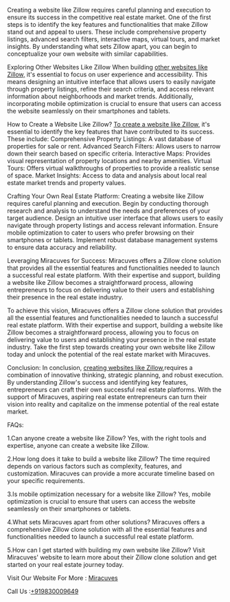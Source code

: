 Creating a website like Zillow requires careful planning and execution to ensure its success in the competitive real estate market. One of the first steps is to identify the key features and functionalities that make Zillow stand out and appeal to users. These include comprehensive property listings, advanced search filters, interactive maps, virtual tours, and market insights. By understanding what sets Zillow apart, you can begin to conceptualize your own website with similar capabilities.

Exploring Other Websites Like Zillow
When building <a href="https://miracuves.com/solutions/zillow-clone/">other websites like Zillow,</a> it's essential to focus on user experience and accessibility. This means designing an intuitive interface that allows users to easily navigate through property listings, refine their search criteria, and access relevant information about neighborhoods and market trends. Additionally, incorporating mobile optimization is crucial to ensure that users can access the website seamlessly on their smartphones and tablets. 

How to Create a Website Like Zillow?
<a href="https://miracuves.com/solutions/zillow-clone/">To create a website like Zillow,</a> it's essential to identify the key features that have contributed to its success. These include:
Comprehensive Property Listings: A vast database of properties for sale or rent.
Advanced Search Filters: Allows users to narrow down their search based on specific criteria.
Interactive Maps: Provides visual representation of property locations and nearby amenities.
Virtual Tours: Offers virtual walkthroughs of properties to provide a realistic sense of space.
Market Insights: Access to data and analysis about local real estate market trends and property values.

Crafting Your Own Real Estate Platform:
Creating a website like Zillow requires careful planning and execution. Begin by conducting thorough research and analysis to understand the needs and preferences of your target audience. Design an intuitive user interface that allows users to easily navigate through property listings and access relevant information. Ensure mobile optimization to cater to users who prefer browsing on their smartphones or tablets. Implement robust database management systems to ensure data accuracy and reliability.

Leveraging Miracuves for Success:
Miracuves offers a Zillow clone solution that provides all the essential features and functionalities needed to launch a successful real estate platform. With their expertise and support, building a website like Zillow becomes a straightforward process, allowing entrepreneurs to focus on delivering value to their users and establishing their presence in the real estate industry.

To achieve this vision, Miracuves offers a Zillow clone solution that provides all the essential features and functionalities needed to launch a successful real estate platform. With their expertise and support, building a website like Zillow becomes a straightforward process, allowing you to focus on delivering value to users and establishing your presence in the real estate industry. Take the first step towards creating your own website like Zillow today and unlock the potential of the real estate market with Miracuves.

Conclusion:
In conclusion, <a href="https://miracuves.com/solutions/zillow-clone/">creating websites like Zillow,</a>requires a combination of innovative thinking, strategic planning, and robust execution. By understanding Zillow's success and identifying key features, entrepreneurs can craft their own successful real estate platforms. With the support of Miracuves, aspiring real estate entrepreneurs can turn their vision into reality and capitalize on the immense potential of the real estate market.

FAQs:

1.Can anyone create a website like Zillow?
Yes, with the right tools and expertise, anyone can create a website like Zillow.

2.How long does it take to build a website like Zillow?
The time required depends on various factors such as complexity, features, and customization. Miracuves can provide a more accurate timeline based on your specific requirements.

3.Is mobile optimization necessary for a website like Zillow?
Yes, mobile optimization is crucial to ensure that users can access the website seamlessly on their smartphones or tablets.

4.What sets Miracuves apart from other solutions?
Miracuves offers a comprehensive Zillow clone solution with all the essential features and functionalities needed to launch a successful real estate platform.

5.How can I get started with building my own website like Zillow?
Visit Miracuves' website to learn more about their Zillow clone solution and get started on your real estate journey today.

Visit Our Website For More : <a href="https://miracuves.com/">Miracuves</a>

Call Us :<a href="https://miracuves.com/">+919830009649</a>


